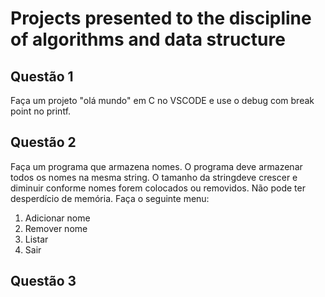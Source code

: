 # Projects presented to the discipline of algorithms and data structure

## Questão 1
Faça um projeto "olá mundo" em C no VSCODE e use o debug com break point no printf.

## Questão 2
Faça um programa que armazena nomes. O programa deve armazenar todos os nomes na mesma string. O tamanho da stringdeve crescer e diminuir conforme nomes forem colocados ou removidos. Não pode ter desperdício de memória.
Faça o seguinte menu: 
1) Adicionar nome 
2) Remover nome
3) Listar
4) Sair

## Questão 3



